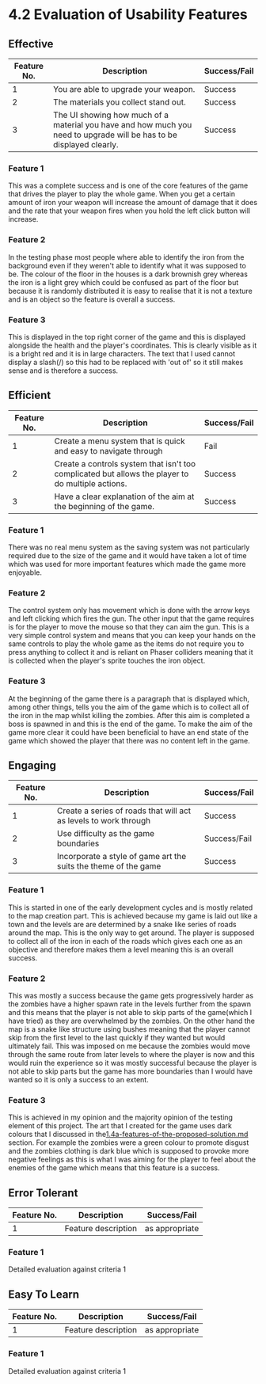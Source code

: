 # 4.2 Evaluation of Usability Features

## Effective

| Feature No. | Description                                                                                                          | Success/Fail |
| ----------- | -------------------------------------------------------------------------------------------------------------------- | ------------ |
| 1           | You are able to upgrade your weapon.                                                                                 | Success      |
| 2           | The materials you collect stand out.                                                                                 | Success      |
| 3           | The UI showing how much of a material you have and how much you need to upgrade will be has to be displayed clearly. | Success      |

### Feature 1

This was a complete success and is one of the core features of the game that drives the player to play the whole game. When you get a certain amount of iron your weapon will increase the amount of damage that it does and the rate that your weapon fires when you hold the left click button will increase.

### Feature 2

In the testing phase most people where able to identify the iron from the background even if they weren't able to identify what it was supposed to be. The colour of the floor in the houses is a dark brownish grey whereas the iron is a light grey which could be confused as part of the floor but because it is randomly distributed it is easy to realise that it is not a texture and is an object so the feature is overall a success.

### Feature 3

This is displayed in the top right corner of the game and this is displayed alongside the health and the player's coordinates. This is clearly visible as it is a bright red and it is in large characters. The text that I used cannot display a slash(/) so this had to be replaced with 'out of' so it still makes sense and is therefore a success.

## Efficient

| Feature No. | Description                                                                                       | Success/Fail |
| ----------- | ------------------------------------------------------------------------------------------------- | ------------ |
| 1           | Create a menu system that is quick and easy to navigate through                                   | Fail         |
| 2           | Create a controls system that isn't too complicated but allows the player to do multiple actions. | Success      |
| 3           | Have a clear explanation of the aim at the beginning of the game.                                 | Success      |

### Feature 1

There was no real menu system as the saving system was not particularly required due to the size of the game and it would have taken a lot of time which was used for more important features which made the game more enjoyable.

### Feature 2

The control system only has movement which is done with the arrow keys and left clicking which fires the gun. The other input that the game requires is for the player to move the mouse so that they can aim the gun. This is a very simple control system and means that you can keep your hands on the same controls to play the whole game as the items do not require you to press anything to collect it and is reliant on Phaser colliders meaning that it is collected when the player's sprite touches the iron object.

### Feature 3

At the beginning of the game there is a paragraph that is displayed which, among other things, tells you the aim of the game which is to collect all of the iron in the map whilst killing the zombies. After this aim is completed a boss is spawned in and this is the end of the game. To make the aim of the game more clear it could have been beneficial to have an end state of the game which showed the player that there was no content left in the game.

## Engaging

| Feature No. | Description                                                      | Success/Fail |
| ----------- | ---------------------------------------------------------------- | ------------ |
| 1           | Create a series of roads that will act as levels to work through | Success      |
| 2           | Use difficulty as the game boundaries                            | Success/Fail |
| 3           | Incorporate a style of game art the suits the theme of the game  | Success      |

### Feature 1

This is started in one of the early development cycles and is mostly related to the map creation part. This is achieved because my game is laid out like a town and the levels are are determined by a snake like series of roads around the map. This is the only way to get around. The player is supposed to collect all of the iron in each of the roads which gives each one as an objective and therefore makes them a level meaning this is an overall success.

### Feature 2

This was mostly a success because the game gets progressively harder as the zombies have a higher spawn rate in the levels further from the spawn and this means that the player is not able to skip parts of the game(which I have tried) as they are overwhelmed by the zombies. On the other hand the map is a snake like structure using bushes meaning that the player cannot skip from the first level to the last quickly if they wanted but would ultimately fail. This was imposed on me because the zombies would move through the same route from later levels to where the player is now and this would ruin the experience so it was mostly successful because the player is not able to skip parts but the game has more boundaries than I would have wanted so it is only a success to an extent.

### Feature 3

This is achieved in my opinion and the majority opinion of the testing element of this project. The art that I created for the game uses dark colours that I discussed in the[1.4a-features-of-the-proposed-solution.md](../1-analysis/1.4a-features-of-the-proposed-solution.md "mention") section. For example the zombies were a green colour to promote disgust and the zombies clothing is dark blue which is supposed to provoke more negative feelings as this is what I was aiming for the player to feel about the enemies of the game which means that this feature is a success.

## Error Tolerant

| Feature No. | Description         | Success/Fail   |
| ----------- | ------------------- | -------------- |
| 1           | Feature description | as appropriate |

### Feature 1

Detailed evaluation against criteria 1

## Easy To Learn

| Feature No. | Description         | Success/Fail   |
| ----------- | ------------------- | -------------- |
| 1           | Feature description | as appropriate |

### Feature 1

Detailed evaluation against criteria 1
